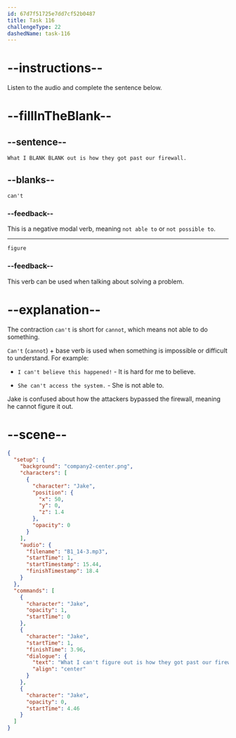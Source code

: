 ```yaml
---
id: 67d7f51725e7dd7cf52b0487
title: Task 116
challengeType: 22
dashedName: task-116
---
```


<!-- (audio) Jake: What I can't figure out is how they got past our firewall. -->

# --instructions--

Listen to the audio and complete the sentence below.

# --fillInTheBlank--

## --sentence--

`What I BLANK BLANK out is how they got past our firewall.`

## --blanks--

`can't`

### --feedback--

This is a negative modal verb, meaning `not able to` or `not possible to`.

---

`figure`

### --feedback--

This verb can be used when talking about solving a problem.

# --explanation--

The contraction `can't` is short for `cannot`, which means not able to do something.  

`Can't` (`cannot`) + base verb is used when something is impossible or difficult to understand. For example:

- `I can't believe this happened!` - It is hard for me to believe.

- `She can't access the system.` - She is not able to.

Jake is confused about how the attackers bypassed the firewall, meaning he cannot figure it out.  

# --scene--

```json
{
  "setup": {
    "background": "company2-center.png",
    "characters": [
      {
        "character": "Jake",
        "position": {
          "x": 50,
          "y": 0,
          "z": 1.4
        },
        "opacity": 0
      }
    ],
    "audio": {
      "filename": "B1_14-3.mp3",
      "startTime": 1,
      "startTimestamp": 15.44,
      "finishTimestamp": 18.4
    }
  },
  "commands": [
    {
      "character": "Jake",
      "opacity": 1,
      "startTime": 0
    },
    {
      "character": "Jake",
      "startTime": 1,
      "finishTime": 3.96,
      "dialogue": {
        "text": "What I can't figure out is how they got past our firewall.",
        "align": "center"
      }
    },
    {
      "character": "Jake",
      "opacity": 0,
      "startTime": 4.46
    }
  ]
}
```
